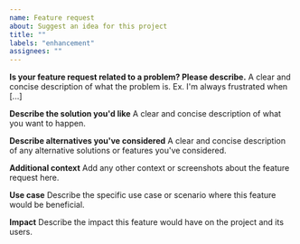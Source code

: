 ```yaml
---
name: Feature request
about: Suggest an idea for this project
title: ""
labels: "enhancement"
assignees: ""
---
```


**Is your feature request related to a problem? Please describe.**
A clear and concise description of what the problem is. Ex. I'm always frustrated when [...]

**Describe the solution you'd like**
A clear and concise description of what you want to happen.

**Describe alternatives you've considered**
A clear and concise description of any alternative solutions or features you've considered.

**Additional context**
Add any other context or screenshots about the feature request here.

**Use case**
Describe the specific use case or scenario where this feature would be beneficial.

**Impact**
Describe the impact this feature would have on the project and its users.
